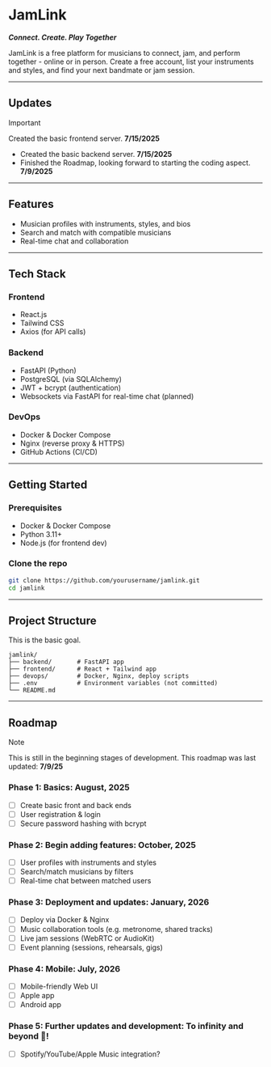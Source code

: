 # JamLink
**_Connect. Create. Play Together_**

JamLink is a free platform for musicians to connect, jam, and perform together - online or in person. Create a free account, list your instruments and styles, and find your next bandmate or jam session.

---

## Updates
> [!IMPORTANT]
> Created the basic frontend server. **7/15/2025**

- Created the basic backend server. **7/15/2025**
- Finished the Roadmap, looking forward to starting the coding aspect. **7/9/2025**

---

## Features
- Musician profiles with instruments, styles, and bios
- Search and match with compatible musicians
- Real-time chat and collaboration

---

## Tech Stack

### Frontend
- React.js
- Tailwind CSS
- Axios (for API calls)

### Backend
- FastAPI (Python)
- PostgreSQL (via SQLAlchemy)
- JWT + bcrypt (authentication)
- Websockets via FastAPI for real-time chat (planned)

### DevOps
- Docker & Docker Compose
- Nginx (reverse proxy & HTTPS)
- GitHub Actions (CI/CD)

---

## Getting Started

### Prerequisites

- Docker & Docker Compose
- Python 3.11+
- Node.js (for frontend dev)

### Clone the repo

```bash
git clone https://github.com/yourusername/jamlink.git
cd jamlink
```

---

## Project Structure
This is the basic goal. 
```
jamlink/
├── backend/       # FastAPI app
├── frontend/      # React + Tailwind app
├── devops/        # Docker, Nginx, deploy scripts
├── .env           # Environment variables (not committed)
└── README.md
```

---

## Roadmap
> [!NOTE]
> This is still in the beginning stages of development. This roadmap was last updated: **7/9/25**

### Phase 1: Basics: August, 2025
- [ ] Create basic front and back ends
- [ ] User registration & login
- [ ] Secure password hashing with bcrypt

### Phase 2: Begin adding features: October, 2025
- [ ] User profiles with instruments and styles
- [ ] Search/match musicians by filters
- [ ] Real-time chat between matched users

### Phase 3: Deployment and updates: January, 2026
- [ ] Deploy via Docker & Nginx
- [ ] Music collaboration tools (e.g. metronome, shared tracks)
- [ ] Live jam sessions (WebRTC or AudioKit)
- [ ] Event planning (sessions, rehearsals, gigs)

### Phase 4: Mobile: July, 2026
- [ ] Mobile-friendly Web UI
- [ ] Apple app
- [ ] Android app

### Phase 5: Further updates and development: To infinity and beyond 🚀!
- [ ] Spotify/YouTube/Apple Music integration?


